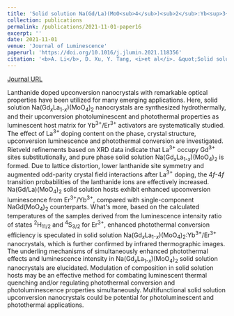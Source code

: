```yaml
---
title: 'Solid solution Na(Gd/La)(MoO<sub>4</sub>)<sub>2</sub>:Yb<sup>3+</sup>/Er<sup>3+</sup> upconversion nanocrystals with simultaneously enhanced photothermal conversion efficiency and luminescence intensity'
collection: publications
permalink: /publications/2021-11-01-paper16
excerpt: ''
date: 2021-11-01
venue: 'Journal of Luminescence'
paperurl: 'https://doi.org/10.1016/j.jlumin.2021.118356'
citation: '<b>A. Li</b>, D. Xu, Y. Tang, <i>et al</i>. &quot;Solid solution Na(Gd/La)(MoO<sub>4</sub>)<sub>2</sub>:Yb<sup>3+</sup>/Er<sup>3+</sup> upconversion nanocrystals with simultaneously enhanced photothermal conversion efficiency and luminescence intensity&quot;, <i>Journal of Luminescence</i>, 2021, 239: 118356.'
---
```

[Journal URL](https://www.sciencedirect.com/science/article/abs/pii/S0022231321004725)

Lanthanide doped upconversion nanocrystals with remarkable optical properties have been utilized for many emerging applications. Here, solid solution Na(Gd<sub><em>x</em></sub>La<sub>1-<em>x</em></sub>)(MoO<sub>4</sub>)<sub>2</sub> nanocrystals are synthesized hydrothermally, and their upconversion photoluminescent and photothermal properties as luminescent host matrix for Yb<sup>3+</sup>/Er<sup>3+</sup> activators are systematically studied. The effect of La<sup>3+</sup> doping content on the phase, crystal structure, upconversion luminescence and photothermal conversion are investigated. Rietveld refinements based on XRD data indicate that La<sup>3+</sup> occupy Gd<sup>3+</sup> sites substitutionally, and pure phase solid solution Na(Gd<sub><em>x</em></sub>La<sub>1-<em>x</em></sub>)(MoO<sub>4</sub>)<sub>2</sub> is formed. Due to lattice distortion, lower lanthanide site symmetry and augmented odd-parity crystal field interactions after La<sup>3+</sup> doping, the 4<em>f</em>-4<em>f</em> transition probabilities of the lanthanide ions are effectively increased. Na(Gd/La)(MoO<sub>4</sub>)<sub>2</sub> solid solution hosts exhibit enhanced upconversion luminescence from Er<sup>3+</sup>/Yb<sup>3+</sup>, compared with single-component NaGd(MoO<sub>4</sub>)<sub>2</sub> counterparts. What&#x27;s more, based on the calculated temperatures of the samples derived from the luminescence intensity ratio of states <sup>2</sup>H<sub>11/2</sub> and <sup>4</sup>S<sub>3/2</sub> for Er<sup>3+</sup>, enhanced photothermal conversion efficiency is speculated in solid solution Na(Gd<sub><em>x</em></sub>La<sub>1-<em>x</em></sub>)(MoO<sub>4</sub>)<sub>2</sub>:Yb<sup>3+</sup>/Er<sup>3+</sup> nanocrystals, which is further confirmed by infrared thermographic images. The underling mechanisms of simultaneously enhanced photothermal effects and luminescence intensity in Na(Gd<sub><em>x</em></sub>La<sub>1-<em>x</em></sub>)(MoO<sub>4</sub>)<sub>2</sub> solid solution nanocrystals are elucidated. Modulation of composition in solid solution hosts may be an effective method for combating luminescent thermal quenching and/or regulating photothermal conversion and photoluminescence properties simultaneously. Multifunctional solid solution upconversion nanocrystals could be potential for photoluminescent and photothermal applications.